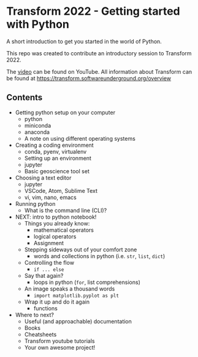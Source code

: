 # Transform 2022 - Getting started with Python

A short introduction to get you started in the world of Python.

This repo was created to contribute an introductory session to Transform 2022.

The [video](https://www.youtube.com/watch?v=wF9ZlPOCwIc) can be found on YouTube.
All information about Transform can be found at https://transform.softwareunderground.org/overview

## Contents

- Getting python setup on your computer
  - python
  - miniconda
  - anaconda
  - A note on using different operating systems
- Creating a coding environment
  - conda, pyenv, virtualenv
  - Setting up an environment
  - jupyter
  - Basic geoscience tool set
- Choosing a text editor
  - jupyter
  - VSCode, Atom, Sublime Text
  - vi, vim, nano, emacs
- Running python
  - What is the command line (CLI)?
- NEXT: intro to python notebook!
  - Things you already know:
    - mathematical operators
    - logical operators
    - Assignment
  - Stepping sideways out of your comfort zone
    - words and collections in python (i.e. `str`, `list`, `dict`)
  - Controlling the flow
    - `if ... else`
  - Say that again?
    - loops in python (`for`, list comprehensions)
  - An image speaks a thousand words
    - `import matplotlib.pyplot as plt`
  - Wrap it up and do it again
    - functions
- Where to next?
  - Useful (and approachable) documentation
  - Books
  - Cheatsheets
  - Transform youtube tutorials
  - Your own awesome project!
